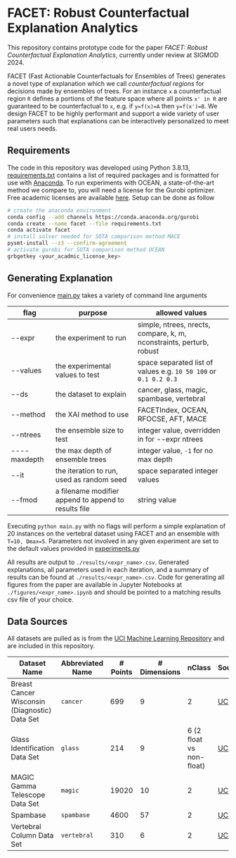 # FACET: Robust Counterfactual Explanation Analytics

This repository contains prototype code for the paper *FACET: Robust Counterfactual Explanation Analytics*, currently under review at SIGMOD 2024.

FACET (Fast Actionable Counterfactuals for Ensembles of Trees) generates a novel type of explanation which we call *counterfactual regions* for decisions made by ensembles of trees. For an instance `x` a counterfactual region `R` defines a portions of the feature space where all points `x' in R` are guaranteed to be counterfactual to `x`, e.g. if `y=f(x)=A` then `y=f(x')=B`. We design FACET to be highly performant and support a wide variety of user parameters such that explanations can be interactively personalized to meet real users needs.

## Requirements

The code in this repository was developed using Python 3.8.13, [requirements.txt](./requirements.txt) contains a list of required packages and is formatted for use with [Anaconda](https://www.anaconda.com/). To run experiments with OCEAN, a state-of-the-art method we compare to, you will need a license for the Gurobi optimizer. Free academic licenses are available [here](https://www.gurobi.com/academia/academic-program-and-licenses/). Setup can be done as follow

```bash
# create the anaconda environment
conda config --add channels https://conda.anaconda.org/gurobi
conda create --name facet --file requirements.txt
conda activate facet
# install solver needed for SOTA comparison method MACE
pysmt-install --z3 --confirm-agreement
# activate gurobi for SOTA comparison method OCEAN
grbgetkey <your_acadmic_license_key>
```

## Generating Explanation

For convenience [main.py](./main.py) takes a variety of command line arguments

| flag         | purpose                                              | allowed values                                                       |
| ------------ | ---------------------------------------------------- | -------------------------------------------------------------------- |
| --expr       | the experiment to run                                | simple, ntrees, nrects, compare, k, m, nconstraints, perturb, robust |
| --values     | the experimental values to test                      | space separated list of values e.g. `10 50 100` or `0.1 0.2 0.3`     |
| --ds         | the dataset to explain                               | cancer, glass, magic, spambase, vertebral                            |
| --method     | the XAI method to use                                | FACETIndex, OCEAN, RFOCSE, AFT, MACE                                 |
| --ntrees     | the ensemble size to test                            | integer value, overridden in for --expr ntrees                       |
| ----maxdepth | the max depth of ensemble trees                      | integer value, `-1` for no max depth                                 |
| --it         | the iteration to run, used as random seed            | space separated integer values                                       |
| --fmod       | a filename modifier append to append to results file | string value                                                         |

Executing `python main.py` with no flags will perform a simple explanation of 20 instances on the vertebral dataset using FACET and an ensemble with `T=10, Dmax=5`. Parameters not involved in any given experiment are set to the default values provided in [experiments.py](./experiments/experiments.py)

All results are output to `./results/<expr_name>.csv`. Generated explanations, all parameters used in each iteration, and a summary of results can be found at `./results/<expr_name>.csv`. Code for generating all figures from the paper are available in Jupyter Notebooks at `./figures/<expr_name>.ipynb` and should be pointed to a matching results csv file of your choice.

## Data Sources

All datasets are pulled as is from the [UCI Machine Learning Repository](https://archive.ics.uci.edu/ml/index.php) and are included in this repository.

| Dataset Name                                  | Abbreviated Name | # Points | # Dimensions | nClass                   | Source                                                                                  |
| --------------------------------------------- | ---------------- | -------- | ------------ | ------------------------ | --------------------------------------------------------------------------------------- |
| Breast Cancer Wisconsin (Diagnostic) Data Set | `cancer`         | 699      | 9            | 2                        | [UCI](https://archive.ics.uci.edu/ml/datasets/Breast+Cancer+Wisconsin+%28Diagnostic%29) |
| Glass Identification Data Set                 | `glass`          | 214      | 9            | 6 (2 float vs non-float) | [UCI](https://archive.ics.uci.edu/ml/datasets/Glass+Identification)                     |
| MAGIC Gamma Telescope Data Set                | `magic`          | 19020    | 10           | 2                        | [UCI](https://archive.ics.uci.edu/ml/datasets/MAGIC+Gamma+Telescope)                    |
| Spambase                                      | `spambase`       | 4600     | 57           | 2                        | [UCI](https://archive.ics.uci.edu/ml/datasets/Spambase)                                 |
| Vertebral Column Data Set                     | `vertebral`      | 310      | 6            | 2                        | [UCI](https://archive.ics.uci.edu/ml/datasets/vertebral+column)                         |

<!-- | PropPublica COMPAS Recidivism Data Set        | `compas`      | 310      | 6            | 2                        | [UCI](https://archive.ics.uci.edu/ml/datasets/vertebral+column)                         | -->
